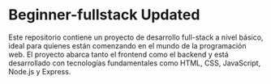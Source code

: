 # Beginner-fullstack Updated
Este repositorio contiene un proyecto de desarrollo full-stack a nivel básico, ideal para quienes están comenzando en el mundo de la programación web. El proyecto abarca tanto el frontend como el backend y está desarrollado con tecnologías fundamentales como HTML, CSS, JavaScript, Node.js y Express.
